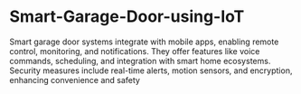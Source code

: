 # Smart-Garage-Door-using-IoT
Smart garage door systems integrate with mobile apps, enabling remote control, monitoring, and notifications. They offer features like voice commands, scheduling, and integration with smart home ecosystems. Security measures include real-time alerts, motion sensors, and encryption, enhancing convenience and safety
